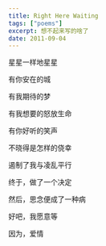 ```yaml
---
title: Right Here Waiting
tags: ["poems"]
excerpt: 想不起来写的啥了
date: 2011-09-04
---
```


星星一样地星星

有你安在的城

有我期待的梦

有我想要的怒放生命

有你好听的笑声



不晓得是怎样的侥幸

遏制了我与凌乱平行

终于，做了一个决定

然后，思念便成了一种病

好吧，我愿意等

因为，爱情

